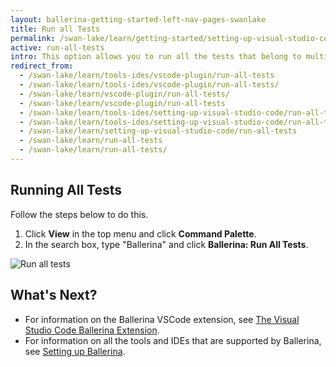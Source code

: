 ```yaml
---
layout: ballerina-getting-started-left-nav-pages-swanlake
title: Run all Tests
permalink: /swan-lake/learn/getting-started/setting-up-visual-studio-code/run-all-tests/
active: run-all-tests
intro: This option allows you to run all the tests that belong to multiple modules of your project. 
redirect_from:
  - /swan-lake/learn/tools-ides/vscode-plugin/run-all-tests
  - /swan-lake/learn/tools-ides/vscode-plugin/run-all-tests/
  - /swan-lake/learn/vscode-plugin/run-all-tests/
  - /swan-lake/learn/vscode-plugin/run-all-tests
  - /swan-lake/learn/tools-ides/setting-up-visual-studio-code/run-all-tests
  - /swan-lake/learn/tools-ides/setting-up-visual-studio-code/run-all-tests/
  - /swan-lake/learn/setting-up-visual-studio-code/run-all-tests
  - /swan-lake/learn/run-all-tests
  - /swan-lake/learn/run-all-tests/
---
```


## Running All Tests 

Follow the steps below to do this.

1. Click **View** in the top menu and click **Command Palette**.
2. In the search box, type "Ballerina" and click **Ballerina: Run All Tests**.

![Run all tests](/swan-lake/learn/images/run-all-tests.gif)

## What's Next?

- For information on the Ballerina VSCode extension, see [The Visual Studio Code Ballerina Extension](/swan-lake/learn/vscode-plugin/).
- For information on all the tools and IDEs that are supported by Ballerina, see [Setting up Ballerina](/swan-lake/learn/installing-ballerina/).